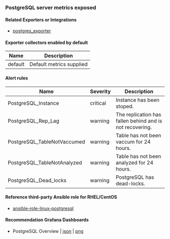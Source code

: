 ### PostgreSQL server metrics exposed

#### Related Exporters or Integrations
- [postgres_exporter](https://github.com/wrouesnel/postgres_exporter)

#### Exporter collectors enabled by default
Name     | Description 
---------|-------------
default|Default metrics supplied

#### Alert rules
Name|Severity|Description
-|-|-
PostgreSQL_Instance|critical|Instance has been stoped.
PostgreSQL_Rep_Lag|warning|The replication has fallen behind and is not recovering.
PostgreSQL_TableNotVaccumed|warning|Table has not been vaccum for 24 hours.
PostgreSQL_TableNotAnalyzed|warning|Table has not been analyzed for 24 hours.
PostgreSQL_Dead_locks|warning|PostgreSQL has dead-locks.

#### Reference third-party Ansible role for RHEL/CentOS
- [ansible-role-linux-postgresql](https://github.com/goldstrike77/ansible-role-linux-postgresql)

#### Recommendation Grafana Dashboards
- PostgreSQL Overview | [json](https://raw.githubusercontent.com/goldstrike77/ansible-role-linux-grafana/master/files/dashboards/Databases/PostgreSQL_Overview.json) | [png](https://raw.githubusercontent.com/goldstrike77/Screenshots/master/Grafana/Databases/PostgreSQL_Overview.png)